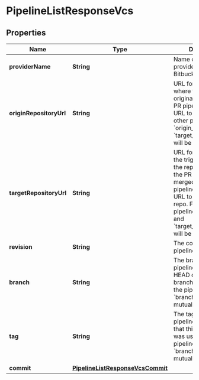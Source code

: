 

# PipelineListResponseVcs

## Properties

Name | Type | Description | Notes
------------ | ------------- | ------------- | -------------
**providerName** | **String** | Name of the VCS provider (e.g. GitHub, Bitbucket). | 
**originRepositoryUrl** | **String** | URL for the repository where the trigger originated. For fork-PR pipelines, this is the URL to the fork. For other pipelines the &#x60;origin_&#x60; and &#x60;target_repository_url&#x60;s will be the same. | 
**targetRepositoryUrl** | **String** | URL for the repository the trigger targets (i.e. the repository where the PR will be merged). For fork-PR pipelines, this is the URL to the parent repo. For other pipelines, the &#x60;origin_&#x60; and &#x60;target_repository_url&#x60;s will be the same. | 
**revision** | **String** | The code revision the pipeline ran. | 
**branch** | **String** | The branch where the pipeline ran. The HEAD commit on this branch was used for the pipeline. Note that &#x60;branch&#x60; and &#x60;tag&#x60; are mutually exclusive. |  [optional]
**tag** | **String** | The tag used by the pipeline. The commit that this tag points to was used for the pipeline. Note that &#x60;branch&#x60; and &#x60;tag&#x60; are mutually exclusive. |  [optional]
**commit** | [**PipelineListResponseVcsCommit**](PipelineListResponseVcsCommit.md) |  |  [optional]



